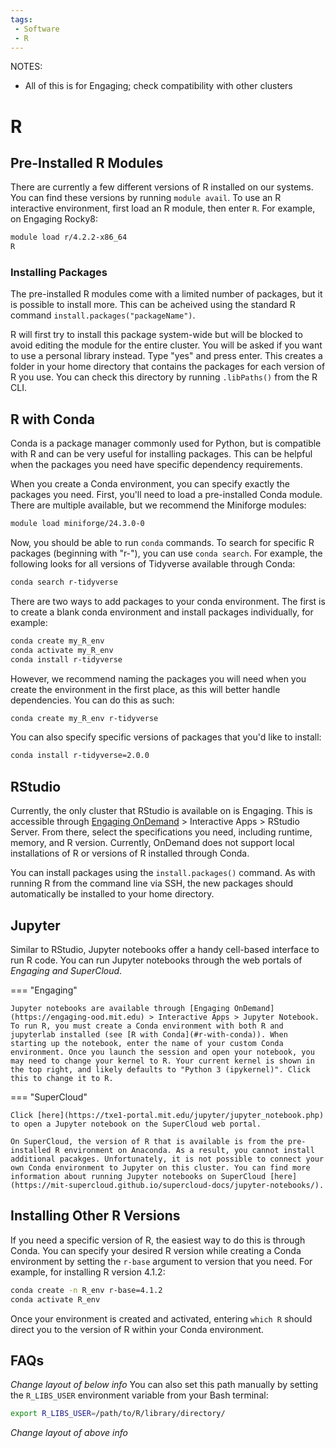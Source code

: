 ```yaml
---
tags:
 - Software
 - R
---
```


NOTES: 
- All of this is for Engaging; check compatibility with other clusters

# R

## Pre-Installed R Modules

There are currently a few different versions of R installed on our systems. You can find these versions by running `module avail`. To use an R interactive environment, first load an R module, then enter `R`. For example, on Engaging Rocky8:

```bash
module load r/4.2.2-x86_64
R
```

### Installing Packages

The pre-installed R modules come with a limited number of packages, but it is possible to install more. This can be acheived using the standard R command `install.packages("packageName")`.

R will first try to install this package system-wide but will be blocked to avoid editing the module for the entire cluster. You will be asked if you want to use a personal library instead. Type "yes" and press enter. This creates a folder in your home directory that contains the packages for each version of R you use. You can check this directory by running `.libPaths()` from the R CLI.

## R with Conda

Conda is a package manager commonly used for Python, but is compatible with R and can be very useful for installing packages. This can be helpful when the packages you need have specific dependency requirements.

When you create a Conda environment, you can specify exactly the packages you need. First, you'll need to load a pre-installed Conda module. There are multiple available, but we recommend the Miniforge modules:

```bash
module load miniforge/24.3.0-0
```

Now, you should be able to run `conda` commands. To search for specific R packages (beginning with "r-"), you can use `conda search`. For example, the following looks for all versions of Tidyverse available through Conda:

```bash
conda search r-tidyverse
```

There are two ways to add packages to your conda environment. The first is to create a blank conda environment and install packages individually, for example:

```bash
conda create my_R_env
conda activate my_R_env
conda install r-tidyverse
```

However, we recommend naming the packages you will need when you create the environment in the first place, as this will better handle dependencies. You can do this as such:

```bash
conda create my_R_env r-tidyverse
```

You can also specify specific versions of packages that you'd like to install:

```bash
conda install r-tidyverse=2.0.0
```

## RStudio

Currently, the only cluster that RStudio is available on is Engaging. This is accessible through [Engaging OnDemand](https://engaging-ood.mit.edu) > Interactive Apps > RStudio Server. From there, select the specifications you need, including runtime, memory, and R version. Currently, OnDemand does not support local installations of R or versions of R installed through Conda.

You can install packages using the `install.packages()` command. As with running R from the command line via SSH, the new packages should automatically be installed to your home directory.

## Jupyter

Similar to RStudio, Jupyter notebooks offer a handy cell-based interface to run R code. You can run Jupyter notebooks through the web portals of *Engaging and SuperCloud*.

=== "Engaging"

    Jupyter notebooks are available through [Engaging OnDemand](https://engaging-ood.mit.edu) > Interactive Apps > Jupyter Notebook. To run R, you must create a Conda environment with both R and jupyterlab installed (see [R with Conda](#r-with-conda)). When starting up the notebook, enter the name of your custom Conda environment. Once you launch the session and open your notebook, you may need to change your kernel to R. Your current kernel is shown in the top right, and likely defaults to "Python 3 (ipykernel)". Click this to change it to R.

=== "SuperCloud"

    Click [here](https://txe1-portal.mit.edu/jupyter/jupyter_notebook.php) to open a Jupyter notebook on the SuperCloud web portal.

    On SuperCloud, the version of R that is available is from the pre-installed R environment on Anaconda. As a result, you cannot install additional pacakges. Unfortunately, it is not possible to connect your own Conda environment to Jupyter on this cluster. You can find more information about running Jupyter notebooks on SuperCloud [here](https://mit-supercloud.github.io/supercloud-docs/jupyter-notebooks/).

## Installing Other R Versions

If you need a specific version of R, the easiest way to do this is through Conda. You can specify your desired R version while creating a Conda environment by setting the `r-base` argument to version that you need. For example, for installing R version 4.1.2:

```bash
conda create -n R_env r-base=4.1.2
conda activate R_env
```

Once your environment is created and activated, entering `which R` should direct you to the version of R within your Conda environment.

## FAQs

*Change layout of below info*
You can also set this path manually by setting the `R_LIBS_USER` environment variable from your Bash terminal:

```bash
export R_LIBS_USER=/path/to/R/library/directory/
```
*Change layout of above info*
